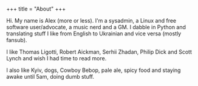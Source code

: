+++
title = "About"
+++

Hi. My name is Alex (more or less). I'm a sysadmin, a Linux and free software user/advocate, a music nerd and a GM. I dabble in Python and translating stuff I like from English to Ukrainian and vice versa (mostly fansub).

I like Thomas Ligotti, Robert Aickman, Serhii Zhadan, Philip Dick and Scott Lynch and wish I had time to read more.

I also like Kyiv, dogs, Cowboy Bebop, pale ale, spicy food and staying awake until 5am, doing dumb stuff.